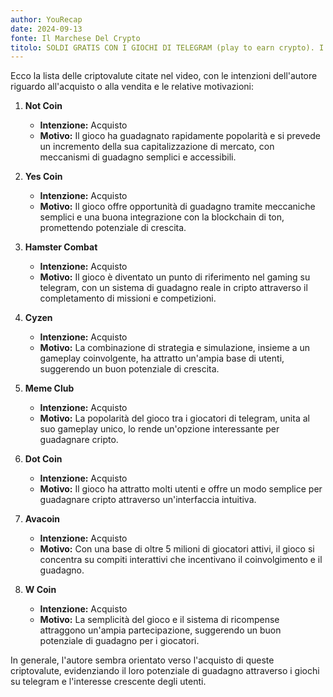 ```yaml
---
author: YouRecap
date: 2024-09-13
fonte: Il Marchese Del Crypto
titolo: SOLDI GRATIS CON I GIOCHI DI TELEGRAM (play to earn crypto). I migliori 8
---
```


Ecco la lista delle criptovalute citate nel video, con le intenzioni dell'autore riguardo all'acquisto o alla vendita e le relative motivazioni:

1. **Not Coin**
   - **Intenzione:** Acquisto
   - **Motivo:** Il gioco ha guadagnato rapidamente popolarità e si prevede un incremento della sua capitalizzazione di mercato, con meccanismi di guadagno semplici e accessibili.

2. **Yes Coin**
   - **Intenzione:** Acquisto
   - **Motivo:** Il gioco offre opportunità di guadagno tramite meccaniche semplici e una buona integrazione con la blockchain di ton, promettendo potenziale di crescita.

3. **Hamster Combat**
   - **Intenzione:** Acquisto
   - **Motivo:** Il gioco è diventato un punto di riferimento nel gaming su telegram, con un sistema di guadagno reale in cripto attraverso il completamento di missioni e competizioni.

4. **Cyzen**
   - **Intenzione:** Acquisto
   - **Motivo:** La combinazione di strategia e simulazione, insieme a un gameplay coinvolgente, ha attratto un'ampia base di utenti, suggerendo un buon potenziale di crescita.

5. **Meme Club**
   - **Intenzione:** Acquisto
   - **Motivo:** La popolarità del gioco tra i giocatori di telegram, unita al suo gameplay unico, lo rende un'opzione interessante per guadagnare cripto.

6. **Dot Coin**
   - **Intenzione:** Acquisto
   - **Motivo:** Il gioco ha attratto molti utenti e offre un modo semplice per guadagnare cripto attraverso un'interfaccia intuitiva.

7. **Avacoin**
   - **Intenzione:** Acquisto
   - **Motivo:** Con una base di oltre 5 milioni di giocatori attivi, il gioco si concentra su compiti interattivi che incentivano il coinvolgimento e il guadagno.

8. **W Coin**
   - **Intenzione:** Acquisto
   - **Motivo:** La semplicità del gioco e il sistema di ricompense attraggono un'ampia partecipazione, suggerendo un buon potenziale di guadagno per i giocatori.

In generale, l'autore sembra orientato verso l'acquisto di queste criptovalute, evidenziando il loro potenziale di guadagno attraverso i giochi su telegram e l'interesse crescente degli utenti.
